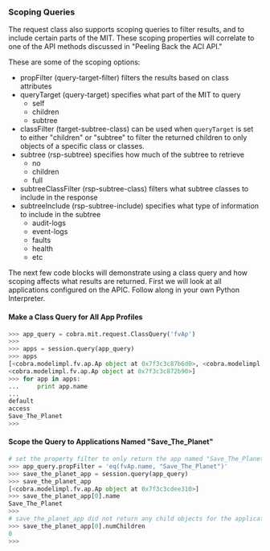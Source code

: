 ### Scoping Queries
The request class also supports scoping queries to filter results, and to include certain parts of the MIT. These scoping properties will correlate to one of the API methods discussed in "Peeling Back the ACI API."

These are some of the scoping options:

*  propFilter (query-target-filter) filters the results based on class attributes
*  queryTarget (query-target) specifies what part of the MIT to query
    -  self
    -  children
    -  subtree
*  classFilter (target-subtree-class) can be used when `queryTarget` is set to either "children" or "subtree" to filter the returned children to only objects of a specific class or classes.
*  subtree (rsp-subtree) specifies how much of the subtree to retrieve
    -  no
    -  children
    -  full
*  subtreeClassFilter (rsp-subtree-class) filters what subtree classes to include in the response
*  subtreeInclude (rsp-subtree-include) specifies what type of information to include in the subtree
    -  audit-logs
    -  event-logs
    -  faults
    -  health
    -  etc

The next few code blocks will demonstrate using a class query and how scoping affects what results are returned. First we will look at all applications configured on the APIC. Follow along in your own Python Interpreter.

#### Make a Class Query for All App Profiles
```python
>>> app_query = cobra.mit.request.ClassQuery('fvAp')
>>> 
>>> apps = session.query(app_query)
>>> apps
[<cobra.modelimpl.fv.ap.Ap object at 0x7f3c3c87b6d0>, <cobra.modelimpl.fv.ap.Ap object at 0x7f3c3c872a50>, 
<cobra.modelimpl.fv.ap.Ap object at 0x7f3c3c872b90>]
>>> for app in apps:
...     print app.name
... 
default
access
Save_The_Planet
>>>
```

#### Scope the Query to Applications Named "Save_The_Planet"
```python
# set the property filter to only return the app named "Save_The_Planet"
>>> app_query.propFilter = 'eq(fvAp.name, "Save_The_Planet")'
>>> save_the_planet_app = session.query(app_query)
>>> save_the_planet_app
[<cobra.modelimpl.fv.ap.Ap object at 0x7f3c3cdee310>]
>>> save_the_planet_app[0].name
Save_The_Planet
>>> 
# save_the_planet_app did not return any child objects for the application
>>> save_the_planet_app[0].numChildren
0
>>> 
```
